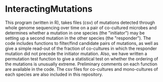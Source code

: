 # InteractingMutations
This program (written in R), takes files (csv) of mutations detected through whole genome sequencing over time on a pair of co-cultured microbes and determines whether a mutation in one species (the "initiator") may be setting up a second mutation in the other species (the "responder"). The code includes functions to filter/find candidate pairs of mutations, as well as give a simple read-out of the fraction of co-cultures in which the responder mutation did not precede the initiator mutation. Also, we have written a permutation test function to give a statistical test on whether the ordering of the mutations is unusually extreme. Preliminary comments on each function are available in the code. The csv files for co-cultures and mono-cultures of each species are also included in this repository.
